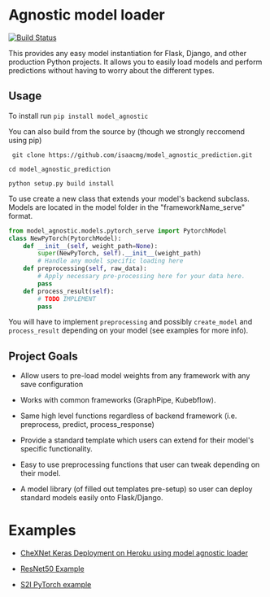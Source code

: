 # Agnostic model loader

[![Build Status](https://travis-ci.org/isaacmg/model_agnostic_prediction.svg?branch=master)](https://travis-ci.org/isaacmg/model_agnostic_prediction)

This provides any easy model instantiation for Flask, Django, and other production Python projects.
It allows you to easily load models and perform predictions without having to worry about the different types.

## Usage 

To install run 
` pip install model_agnostic `

You can also build from the source by (though we strongly reccomend using pip)

` git clone https://github.com/isaacmg/model_agnostic_prediction.git`

`cd model_agnostic_prediction`

` python setup.py build install ` 

To use create a new class that extends your model's backend subclass. Models are located in the model folder in the "frameworkName_serve" format. 

```python 
from model_agnostic.models.pytorch_serve import PytorchModel
class NewPyTorch(PytorchModel):
    def __init__(self, weight_path=None):
        super(NewPyTorch, self).__init__(weight_path)
        # Handle any model specific loading here 
    def preprocessing(self, raw_data):
        # Apply necessary pre-processing here for your data here.
        pass
    def process_result(self):
        # TODO IMPLEMENT 
        pass

```
 You will have to implement `preprocessing` and possibly `create_model` and `process_result` depending on your model (see examples for more info).  

## Project Goals
* Allow users to pre-load model weights from any framework with any save configuration

* Works with common frameworks (GraphPipe, Kubebflow).

* Same high level functions regardless of backend framework (i.e. preprocess, predict, process_response)

* Provide a standard template which users can extend for their model's specific functionality.

* Easy to use preprocessing functions that user can tweak depending on their model. 

* A model library (of filled out templates pre-setup) so user can deploy standard models easily onto Flask/Django. 

# Examples 

* [CheXNet Keras Deployment on Heroku using model agnostic loader](https://github.com/isaacmg/example_keras_heroku)

* [ResNet50 Example](https://github.com/isaacmg/model_agnostic_prediction/blob/143af897897e675b5cfaff60b6d5212963f8cff8/examples2/example_keras.py#L28)

* [S2I PyTorch example](https://github.com/isaacmg/s2i_pytorch_chex)





